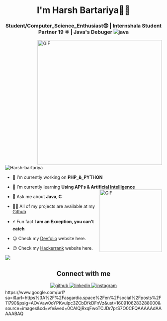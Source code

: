 <h1 align="center">I'm Harsh Bartariya👨‍💻</h1>
<h3 align="center">Student/Computer_Science_Enthusiast😎 | Internshala Student Partner 19 ⚛️ | Java's Debuger <img src=https://emojis.slackmojis.com/emojis/images/1537919064/4717/java_loading.jpg?1537919064 alt=java " /></h3>

<img align="right" alt="GIF" src="https://www.mygo.ge/uploads/blog/1584024060.jpg" width="400px" />


<p align="left"> <img src="https://komarev.com/ghpvc/?username=Harsh-bartariya&label=Profile+Views" alt="Harsh-bartariya" /> </p>

- 🔭 I’m currently working on **PHP_&_PYTHON**

- 🌱 I’m currently learning **Using API's & Artificial Intelligence** <img align="right" alt="GIF" src="https://i.pinimg.com/originals/79/04/42/7904424933cc535b666f2de669973530.gif" width="200px" />


- 💬 Ask me about **Java, C**

- 👨‍💻 All of my projects are available at my [Github](https://github.com/Harsh-bartariya?tab=repositories)

- ⚡ Fun fact **I am an Exception, you can't catch**

-  😉 Check my [Devfolio](https://devfolio.co/@Harsh_bartariya) website here.

-  😉 Check my [Hackerrank](https://www.hackerrank.com/Harshmachine7861) website here.


<img align="left" src="https://github-readme-stats.vercel.app/api?username=Harsh-bartariya&count_private=true&theme=merko" />

<br><h2 align="center" >Connect with me</h2>
<div align="center">
<a href="https://github.com/Harsh-bartariya" target="_blank">
<img src=https://img.shields.io/badge/github-%2324292e.svg?&style=for-the-badge&logo=github&logoColor=white alt=github style="margin-bottom: 5px;" />
</a>

<a href="https://www.linkedin.com/in/harsh-saxena-3ba1491a4/" target="_blank">
<img src=https://img.shields.io/badge/linkedin-%231E77B5.svg?&style=for-the-badge&logo=linkedin&logoColor=white alt=linkedin style="margin-bottom: 5px;" />
</a>
<a href="mailto:Harshmachine786war@gmail.com?hl=en" target="_blank">
<img src=https://img.shields.io/badge/gmail-%23000000.svg?&style=for-the-badge&logo=gmail&logoColor=red alt=instagram style="margin-bottom: 5px;" />
</a>
</div> 
https://www.google.com/url?sa=i&url=https%3A%2F%2Fasgardia.space%2Fen%2Fsocial%2Fposts%2F11790&psig=AOvVaw0oYPKvulpc3ZCbDfkDFnVz&ust=1609106283288000&source=images&cd=vfe&ved=0CAIQjRxqFwoTCJDr7prS7O0CFQAAAAAdAAAAABAQ